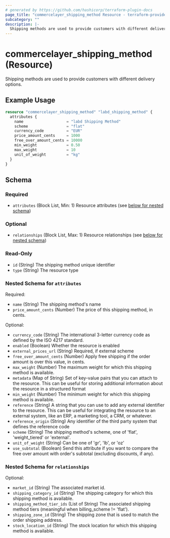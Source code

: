 ```yaml
---
# generated by https://github.com/hashicorp/terraform-plugin-docs
page_title: "commercelayer_shipping_method Resource - terraform-provider-commercelayer"
subcategory: ""
description: |-
  Shipping methods are used to provide customers with different delivery options.
---
```


# commercelayer_shipping_method (Resource)

Shipping methods are used to provide customers with different delivery options.

## Example Usage

```terraform
resource "commercelayer_shipping_method" "labd_shipping_method" {
  attributes {
    name                   = "labd Shipping Method"
    scheme                 = "flat"
    currency_code          = "EUR"
    price_amount_cents     = 1000
    free_over_amount_cents = 10000
    min_weight             = 0.50
    max_weight             = 10
    unit_of_weight         = "kg"
  }
}
```

<!-- schema generated by tfplugindocs -->
## Schema

### Required

- `attributes` (Block List, Min: 1) Resource attributes (see [below for nested schema](#nestedblock--attributes))

### Optional

- `relationships` (Block List, Max: 1) Resource relationships (see [below for nested schema](#nestedblock--relationships))

### Read-Only

- `id` (String) The shipping method unique identifier
- `type` (String) The resource type

<a id="nestedblock--attributes"></a>
### Nested Schema for `attributes`

Required:

- `name` (String) The shipping method's name
- `price_amount_cents` (Number) The price of this shipping method, in cents.

Optional:

- `currency_code` (String) The international 3-letter currency code as defined by the ISO 4217 standard.
- `enabled` (Boolean) Whether the resource is enabled
- `external_prices_url` (String) Required, if external scheme
- `free_over_amount_cents` (Number) Apply free shipping if the order amount is over this value, in cents.
- `max_weight` (Number) The maximum weight for which this shipping method is available.
- `metadata` (Map of String) Set of key-value pairs that you can attach to the resource. This can be useful for storing additional information about the resource in a structured format
- `min_weight` (Number) The minimum weight for which this shipping method is available.
- `reference` (String) A string that you can use to add any external identifier to the resource. This can be useful for integrating the resource to an external system, like an ERP, a marketing tool, a CRM, or whatever.
- `reference_origin` (String) Any identifier of the third party system that defines the reference code
- `scheme` (String) The shipping method's scheme, one of 'flat', 'weight_tiered' or 'external'.
- `unit_of_weight` (String) Can be one of 'gr', 'lb', or 'oz'
- `use_subtotal` (Boolean) Send this attribute if you want to compare the free over amount with order's subtotal (excluding discounts, if any).


<a id="nestedblock--relationships"></a>
### Nested Schema for `relationships`

Optional:

- `market_id` (String) The associated market id.
- `shipping_category_id` (String) The shipping category for which this shipping method is available.
- `shipping_method_tier_ids` (List of String) The associated shipping method tiers (meaningful when billing_scheme != 'flat').
- `shipping_zone_id` (String) The shipping zone that is used to match the order shipping address.
- `stock_location_id` (String) The stock location for which this shipping method is available.
